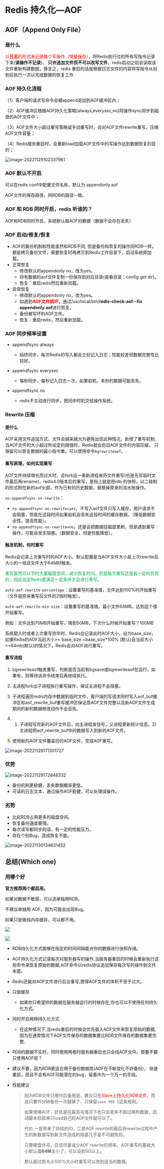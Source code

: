 # Redis 持久化—AOF

## AOF（Append Only File）

### 是什么

<font color="red">以**日志**的形式来记录每个写操作（增量保存）</font>，将Redis执行过的所有写指令记录下来(**读操作不记录**)， **只许追加文件但不可以改写文件**，redis启动之初会读取该文件重新构建数据，换言之，redis 重启的话就根据日志文件的内容将写指令从前到后执行一次以完成数据的恢复工作

### AOF 持久化流程

（1）客户端的请求写命令会被append追加到AOF缓冲区内；

（2）AOF缓冲区根据AOF持久化策略[always,everysec,no]将操作sync同步到磁盘的AOF文件中；

（3）AOF文件大小超过重写策略或手动重写时，会对AOF文件rewrite重写，压缩AOF文件容量；

（4）Redis服务重启时，会重新load加载AOF文件中的写操作达到数据恢复的目的；

![image-20221129102337961](./assets/image-20221129102337961.png)

### AOF 默认不开启

可以在redis.conf中配置文件名称，默认为 appendonly.aof

AOF文件的保存路径，同RDB的路径一致。

### AOF 和 RDB 同时开启，redis 听谁的？

AOF和RDB同时开启，系统默认取AOF的数据（数据不会存在丢失）

### AOF 启动/修复/恢复

* AOF的备份机制和性能虽然和RDB不同, 但是备份和恢复的操作同RDB一样，都是拷贝备份文件，需要恢复时再拷贝到Redis工作目录下，启动系统即加载。
* 正常恢复
  * 修改默认的appendonly no，改为yes。
  * 将有数据的aof文件复制一份保存到对应目录(查看目录：config get dir)。
  * 恢复：重启redis然后重新加载。
* 异常恢复
  * 修改默认的appendonly no，改为yes。
  * 如遇到<font color="red">**AOF文件损坏**</font>，通过/usr/local/bin/**redis-check-aof--fix appendonly.aof**进行恢复。
  * 备份被写坏的AOF文件。
  * 恢复：重启redis，然后重新加载。

### AOF 同步频率设置

* appendfsync always
  * 始终同步，每次Redis的写入都会立刻记入日志；性能较差但数据完整性比较好。

* appendfsync everysec
  * 每秒同步，每秒记入日志一次，如果宕机，本秒的数据可能丢失。

* appendfsync no
  * redis不主动进行同步，把同步时机交给操作系统。

### Rewrite 压缩

#### 是什么

AOF采用文件追加方式，文件会越来越大为避免出现此种情况，新增了重写机制, 当AOF文件的大小超过所设定的阈值时，Redis就会启动AOF文件的内容压缩， 只保留可以恢复数据的最小指令集。可以使用命令`bgrewriteaof`。

#### 重写原理，如何实现重写

AOF文件持续增长而过大时，会fork出一条新进程来将文件重写(也是先写临时文件最后再rename)，redis4.0版本后的重写，是指上就是把rdb 的快照，以二级制的形式附在新的aof头部，作为已有的历史数据，替换掉原来的流水账操作。

`no-appendfsync-on-rewrite`：

* `no-appendfsync-on-rewrite=yes`，不写入aof文件只写入缓存，用户请求不会阻塞，但是在这段时间如果宕机会丢失这段时间的缓存数据。（降低数据安全性，提高性能）。
* `no-appendfsync-on-rewrite=no`，还是会把数据往磁盘里刷，但是遇到重写操作，可能会发生阻塞。（数据安全，但是性能降低）。

#### 触发机制，何时重写

Redis会记录上次重写时的AOF大小，默认配置是当AOF文件大小是上次rewrite后大小的一倍且文件大于64M时触发。

<font color="#00b050">重写虽然可以节约大量磁盘空间，减少恢复时间。但是每次重写还是有一定的负担的，因此设定Redis要满足一定条件才会进行重写。 </font>

`auto-aof-rewrite-percentage`：设置重写的基准值，文件达到100%时开始重写（文件是原来重写后文件的2倍时触发）。

`auto-aof-rewrite-min-size`：设置重写的基准值，最小文件64MB。达到这个值开始重写。

例如：文件达到70MB开始重写，降到50MB，下次什么时候开始重写？100MB

系统载入时或者上次重写完毕时，Redis会记录此时AOF大小，设为base_size，如果Redis的AOF当前大小>= base_size +base_size*100% (默认)且当前大小>=64mb(默认)的情况下，Redis会对AOF进行重写。 

#### 重写流程

1. bgrewriteaof触发重写，判断是否当前有bgsave或bgrewriteaof在运行，如果有，则等待该命令结束后再继续执行。

2. 主进程fork出子进程执行重写操作，保证主进程不会阻塞。

3. 子进程遍历redis内存中数据到临时文件，客户端的写请求同时写入aof_buf缓冲区和aof_rewrite_buf重写缓冲区保证原AOF文件完整以及新AOF文件生成期间的新的数据修改动作不会丢失。

4. 1) 子进程写完新的AOF文件后，向主进程发信号，父进程更新统计信息。2) 主进程把aof_rewrite_buf中的数据写入到新的AOF文件。

5. 使用新的AOF文件覆盖旧的AOF文件，完成AOF重写。

![image-20221129171301727](./assets/image-20221129171301727.png)

### 优势

![image-20221129172848332](./assets/image-20221129172848332.png)

* 备份机制更稳健，丢失数据概率更低。
* 可读的日志文本，通过操作AOF稳健，可以处理误操作。

### 劣势

* 比起RDB占用更多的磁盘空间。
* 恢复备份速度要慢。
* 每次读写都同步的话，有一定的性能压力。
* 存在个别Bug，造成恢复不能。

![image-20221130134631452](./assets/image-20221130134631452.png)

## 总结(Which one)

### 用哪个好

**官方推荐两个都启用。**

如果对数据不敏感，可以选单独用RDB。

不建议单独用 AOF，因为可能会出现Bug。

如果只是做纯内存缓存，可以都不用。

![](./assets/Snipaste_2022-11-30_15-10-18.png)

![](./assets/Snipaste_2022-11-30_15-10-54.png)

* RDB持久化方式能够在指定的时间间隔能对你的数据进行快照存储。
* AOF持久化方式记录每次对服务器写的操作,当服务器重启的时候会重新执行这些命令来恢复原始的数据,AOF命令以redis协议追加保存每次写的操作到文件末尾。
* Redis还能对AOF文件进行后台重写,使得AOF文件的体积不至于过大。
* 只做缓存
  
  * 如果你只希望你的数据在服务器运行的时候存在,你也可以不使用任何持久化方式。
* 同时开启两种持久化方式
  
  * 在这种情况下,当redis重启的时候会优先载入AOF文件来恢复原始的数据, 因为在通常情况下AOF文件保存的数据集要比RDB文件保存的数据集要完整.
* RDB的数据不实时，同时使用两者时服务器重启也只会找AOF文件。那要不要只使用AOF呢？ 
  
* 建议不要，因为RDB更适合用于备份数据库(AOF在不断变化不好备份)， 快速重启，而且不会有AOF可能潜在的bug，留着作为一个万一的手段。
  
* 性能建议

  > 因为RDB文件只用作后备用途，建议只在<font color="red">Slave上持久化RDB文件</font>，而且只要15分钟备份一次就够了，只保留`save 900 1`这条规则。
  >
  > 如果使用AOF，好处是在最恶劣情况下也只会丢失不超过两秒数据，启动脚本较简单只load自己的AOF文件就可以了。
  >
  > 代价,一是带来了持续的IO，二是AOF rewrite的最后将rewrite过程中产生的新数据写到新文件造成的阻塞几乎是不可避免的。
  >
  > 只要硬盘许可，应该尽量减少AOF rewrite的频率，AOF重写的基础大小默认值**64M**太小了，可以设到5G以上。
  >
  > 默认超过原大小100%大小时重写可以改到适当的数值。

  